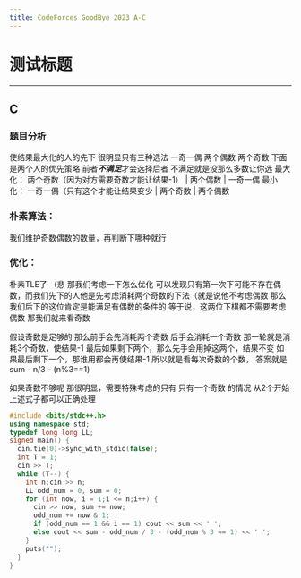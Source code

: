```yaml
---
title: CodeForces GoodBye 2023 A-C
---
```

# 测试标题

---
## C
### 题目分析
使结果最大化的人的先下
很明显只有三种选法 一奇一偶 两个偶数 两个奇数
下面是两个人的优先策略 前者***不满足***才会选择后者
不满足就是没那么多数让你选
最大化： 两个奇数（因为对方需要奇数才能让结果-1） | 两个偶数 | 一奇一偶
最小化： 一奇一偶（只有这个才能让结果变少 | 两个奇数 | 两个偶数
### 朴素算法：
我们维护奇数偶数的数量，再判断下哪种就行
### 优化：
朴素TLE了 （悲
那我们考虑一下怎么优化
可以发现只有第一次下可能不存在偶数，而我们先下的人他是先考虑消耗两个奇数的下法（就是说他不考虑偶数
那么我们后下的这位肯定是能满足有偶数的条件的
等于说，这两位下棋都不需要考虑偶数
那我们就来看奇数

假设奇数是足够的
那么前手会先消耗两个奇数
后手会消耗一个奇数
那一轮就是消耗3个奇数，使结果-1
最后如果剩下两个，那么先手会用掉这两个，结果不变
如果最后剩下一个，那谁用都会再使结果-1
所以就是看每次奇数的个数，
答案就是sum - n/3 - (n%3==1)

如果奇数不够呢
那很明显，需要特殊考虑的只有 只有一个奇数 的情况
从2个开始上述式子都可以正确处理

``` C++
#include <bits/stdc++.h>
using namespace std;
typedef long long LL;
signed main() {
  cin.tie(0)->sync_with_stdio(false);
  int T = 1;
  cin >> T;
  while (T--) {
    int n;cin >> n;
    LL odd_num = 0, sum = 0;
    for (int now, i = 1;i <= n;i++) {
      cin >> now, sum += now;
      odd_num += now & 1;
      if (odd_num == 1 && i == 1) cout << sum << ' ';
      else cout << sum - odd_num / 3 - (odd_num % 3 == 1) << ' ';
    }
    puts("");
  }
}
```